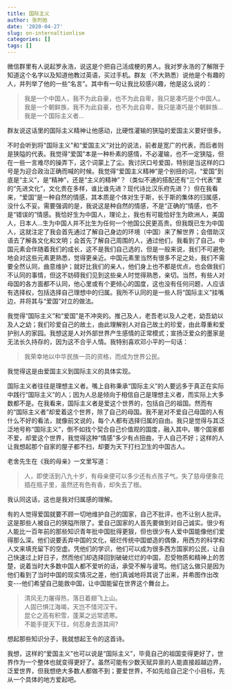 ```yaml
---
title: 国际主义
author: 张列弛
date: '2020-04-27'
slug: on-internaltionlism
categories: []
tags: []
---
```

微信群里有人说起罗永浩，说这是个把自己活成梗的男人。我对罗永浩的了解限于知道这个名字以及知道他教过英语，买过手机。群友（不大熟悉）说他是个有趣的人，并列举了他的一些“名言”。其中有一句让我比较感兴趣，他是这么说的：   

> 我是一个中国人，我不为此自豪，也不为此自卑，我只是凑巧是个中国人。我是一个朝鲜族，我不为此自豪，也不为此自卑，我只是凑巧是个朝鲜族...我是一个国际主义者...   

群友说这话里的国际主义精神让他感动，比硬性灌输的狭隘的爱国主义要好很多。  

不时会听到将"国际主义"和“爱国主义”对比的说法，前者是宽广的代表，而后者则是狭隘的代表。我觉得“爱国”本是一种朴素的感情，不必灌输，也不一定狭隘，但在一些一言难尽的操弄下，这个词蒙上了尘。我讨厌口号爱国，特别是当这样的口号是为迎合政治正确而喊的时候。我觉得“爱国主义精神”是个别扭的词，“爱国”到底是“主义”，是“精神”，还是“主义的精神”？（类似不通的搭配还有“三个代表”里的“先进文化”，文化贵在多样，谁比谁先进？现代诗比汉乐府先进？）但在我看来，“爱国”是一种自然的情感，其本质是个体对生于斯，长于斯的集体的归属感，没什么不妥。需要强调的是，我说这是种自然的情感，不是“正确的”情感，也不是“错误的”情感。我恰好生为中国人，理论上，我也有可能恰好生为欧洲人，美国人，日本人...生为中国人并不比生为任何一个他国公民更高贵。但我既已生为中国人，这就注定了我会首先通过了解自己身边的环境（中国）来了解世界；会借助汉语去了解各文化和文明；会首先了解自己周围的人，通过他们，我看到了自己。中国元素会伴随着我们的成长，这不是我们自己选的，但是一般来说，我们不可避免地会对这些元素更熟悉，觉得更亲近。中国元素里当然有很多不足之处，我们不需要全然认同，曲意维护；就好比我们的亲人，他们身上也不都是优点，也会做我们不认同的事情，但这不妨碍我们见到这些亲人时觉得熟悉，亲切。当然，有些人对母国的各方面都不认同，他心里或有个更倾心的国度，这也没有任何问题，人应该有选择权，包括选择自己理想中的归属。我所不认同的是一些人将“国际主义”挂嘴边，并将其与“爱国”对立的做法。     

我觉得“国际主义”和“爱国”是不冲突的。推己及人，老吾老以及人之老，幼吾幼以及人之幼；我们珍爱自己的故土，由此理解别人对自己故土的珍爱，由此尊重和爱护别人的家园。我想这是人对外部世界产生感情的正常模式；宣扬泛爱众的墨家是无法长久持存的，因为这不合乎人情。我特别喜欢邓小平的一句话：  

> 我荣幸地以中华民族一员的资格，而成为世界公民。   

我觉得这是由爱国主义到国际主义的具体实现。   

国际主义者往往是理想主义者。嘴上自称秉承“国际主义”的人要远多于真正在实际中践行“国际主义”的人；因为人总是倾向于相信自己是理想主义者，而实际上大多数都不是。在我看来，国际主义者是爱这个世界的，包括自己的祖国。然而有的“国际主义者”却爱着这个世界，除了自己的母国。我不是对不爱自己母国的人有什么不好的看法，就像前文说的，每个人都有选择归属的自由。我只是觉得与其泛泛地号称“国际主义”，倒不如找个契合自己价值观的国度，融入其中。哪个国家都不爱，却爱这个世界，我觉得这种“情感”多少有点扭曲，于人自己不好；这样的人让我想起那个自家的屋子都不扫，却要为天下打扫卫生的中国古人。    

老舍先生在《我的母亲》一文里写道：  

> 人，即使活到八九十岁，有母亲便可以多少还有点孩子气。失了慈母便象花插在瓶子里，虽然还有色有香，却失去了根。   

我认同这话，这也是我对归属感的理解。

有的人觉得爱国就要不顾一切地维护自己的国家，自己不批评，也不让别人批评。这是那些人被自己的狭隘所限了。爱自己国家的人首先要做到对自己诚实。很少有人能比一百年前的那些知识青年批中国批得更狠，但也很少有人爱中国能像他们爱得那么深。他们说要丢弃中国的文化，砸烂传统中国塑造的偶像，用西方的科学和人文来填充留下的空虚。凭他们的学识，他们可以成为很多西方国家的公民，让自己快速过上好日子，然而他们却选择回到破破烂烂的中国，忍受物质和精神上的苦楚，说着当时大多数中国人都不爱听的话，承受不解与谩骂。他们这么做只是因为他们看到了当时中国的现实情况之差，他们真诚地将其说了出来，并希图作出改变---他们希望自己能救中国，让中国能留在世界这个舞台上。    

> 清风无力屠得热，落日着翅飞上山。   
人固已惧江海竭，天岂不惜河汉干。  
昆仑之高有积雪，蓬莱之远常遗寒。    
不能手提天下往，何忍身去游其间?

想起那些知识分子，我就想起王令的这首诗。   

我想，这样的“爱国主义”也可以说是“国际主义”，毕竟自己的祖国变得更好了，世界作为一个整体也就变得更好了。虽然可能有少数天赋异禀的人能直接超越边界，泛爱世界，但我想绝大多数人都做不到；要爱世界，不如先给自己定个小目标，先从一个具体的地方爱起吧。       











